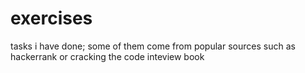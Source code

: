 # exercises

tasks i have done; some of them come from popular sources such as hackerrank or cracking the code inteview book
